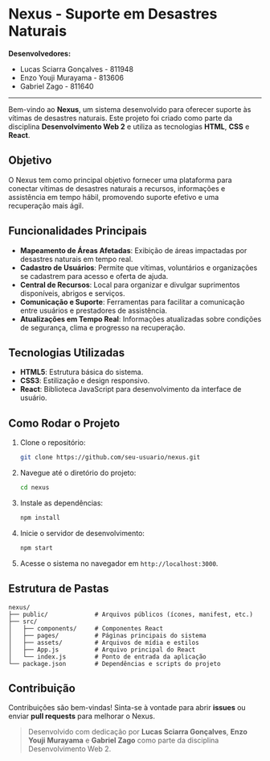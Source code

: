 # Nexus - Suporte em Desastres Naturais

**Desenvolvedores:**  
- Lucas Sciarra Gonçalves - 811948
- Enzo Youji Murayama - 813606
- Gabriel Zago - 811640

---

Bem-vindo ao **Nexus**, um sistema desenvolvido para oferecer suporte às vítimas de desastres naturais. Este projeto foi criado como parte da disciplina **Desenvolvimento Web 2** e utiliza as tecnologias **HTML**, **CSS** e **React**.

## Objetivo

O Nexus tem como principal objetivo fornecer uma plataforma para conectar vítimas de desastres naturais a recursos, informações e assistência em tempo hábil, promovendo suporte efetivo e uma recuperação mais ágil.

## Funcionalidades Principais

- **Mapeamento de Áreas Afetadas**: Exibição de áreas impactadas por desastres naturais em tempo real.
- **Cadastro de Usuários**: Permite que vítimas, voluntários e organizações se cadastrem para acesso e oferta de ajuda.
- **Central de Recursos**: Local para organizar e divulgar suprimentos disponíveis, abrigos e serviços.
- **Comunicação e Suporte**: Ferramentas para facilitar a comunicação entre usuários e prestadores de assistência.
- **Atualizações em Tempo Real**: Informações atualizadas sobre condições de segurança, clima e progresso na recuperação.

## Tecnologias Utilizadas

- **HTML5**: Estrutura básica do sistema.
- **CSS3**: Estilização e design responsivo.
- **React**: Biblioteca JavaScript para desenvolvimento da interface de usuário.

## Como Rodar o Projeto

1. Clone o repositório:
   ```bash
   git clone https://github.com/seu-usuario/nexus.git
   ```

2. Navegue até o diretório do projeto:
   ```bash
   cd nexus
   ```

3. Instale as dependências:
   ```bash
   npm install
   ```

4. Inicie o servidor de desenvolvimento:
   ```bash
   npm start
   ```

5. Acesse o sistema no navegador em `http://localhost:3000`.

## Estrutura de Pastas

```
nexus/
├── public/             # Arquivos públicos (ícones, manifest, etc.)
├── src/
│   ├── components/     # Componentes React
│   ├── pages/          # Páginas principais do sistema
│   ├── assets/         # Arquivos de mídia e estilos
│   ├── App.js          # Arquivo principal do React
│   └── index.js        # Ponto de entrada da aplicação
└── package.json        # Dependências e scripts do projeto
```

## Contribuição

Contribuições são bem-vindas! Sinta-se à vontade para abrir **issues** ou enviar **pull requests** para melhorar o Nexus.


> Desenvolvido com dedicação por **Lucas Sciarra Gonçalves**, **Enzo Youji Murayama** e **Gabriel Zago** como parte da disciplina Desenvolvimento Web 2.
